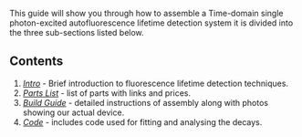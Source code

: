 This guide will show you through how to assemble a Time-domain single photon-excited autofluorescence lifetime detection system it is divided into the three sub-sections listed below. 

## Contents

1. _[Intro](./intro.md)_ - Brief introduction to fluorescence lifetime detection techniques.
2. _[Parts List](./parts_list.md)_ - list of parts with links and prices.
3. _[Build Guide](build_guide.md)_ - detailed instructions of assembly along with photos showing our actual device.
4. _[Code](./code/README.md)_ - includes code used for fitting and analysing the decays.
  
